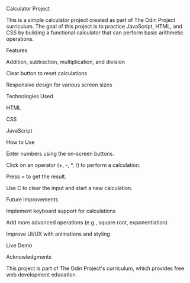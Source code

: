 Calculator Project

This is a simple calculator project created as part of The Odin Project curriculum. The goal of this project is to practice JavaScript, HTML, and CSS by building a functional calculator that can perform basic arithmetic operations.

Features

Addition, subtraction, multiplication, and division

Clear button to reset calculations

Responsive design for various screen sizes

Technologies Used

HTML

CSS

JavaScript

How to Use

Enter numbers using the on-screen buttons.

Click on an operator (+, -, *, /) to perform a calculation.

Press = to get the result.

Use C to clear the input and start a new calculation.

Future Improvements

Implement keyboard support for calculations

Add more advanced operations (e.g., square root, exponentiation)

Improve UI/UX with animations and styling

Live Demo



Acknowledgments

This project is part of The Odin Project's curriculum, which provides free web development education.
